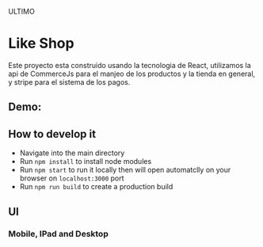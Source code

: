 ULTIMO
# Like Shop
Este proyecto esta construido usando la tecnologia de React, utilizamos la api de CommerceJs para el manjeo de los productos y la tienda en general, y stripe para el sistema de los pagos.
  
## Demo: 

  
## How to develop it
- Navigate into the main directory
- Run `npm install` to install node modules
- Run `npm start` to run it locally then will open automatclly on your browser on `localhost:3000` port
- Run `npm run build` to create a production build

## UI
### Mobile, IPad and Desktop
